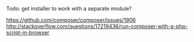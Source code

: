 
Todo: get installer to work with a separate module?

https://github.com/composer/composer/issues/1906
http://stackoverflow.com/questions/17219436/run-composer-with-a-php-script-in-browser
